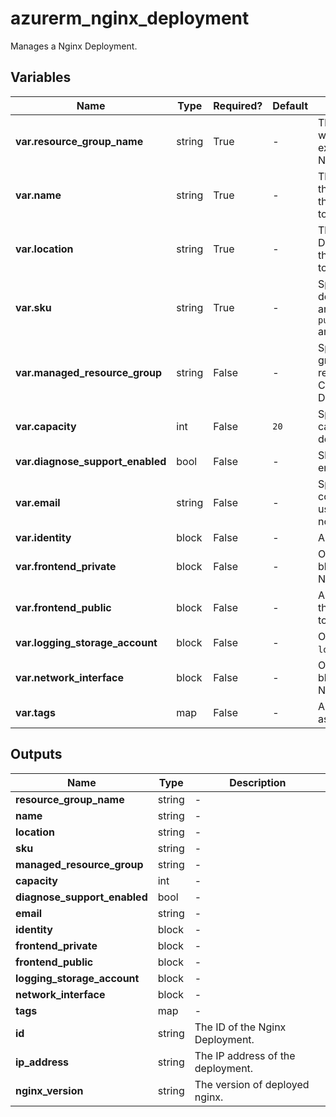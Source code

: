 # azurerm_nginx_deployment

Manages a Nginx Deployment.

## Variables

| Name | Type | Required? |  Default  |  Description |
| ---- | ---- | --------- |  ----------- | ----------- |
| **var.resource_group_name** | string | True | -  |  The name of the Resource Group where the Nginx Deployment should exist. Changing this forces a new Nginx Deployment to be created. | 
| **var.name** | string | True | -  |  The name which should be used for this Nginx Deployment. Changing this forces a new Nginx Deployment to be created. | 
| **var.location** | string | True | -  |  The Azure Region where the Nginx Deployment should exist. Changing this forces a new Nginx Deployment to be created. | 
| **var.sku** | string | True | -  |  Specify the Name of Nginx deployment SKU. The possible value are `publicpreview_Monthly_gmz7xq9ge3py` and `standard_Monthly`. | 
| **var.managed_resource_group** | string | False | -  |  Specify the managed resource group to deploy VNet injection related network resources. Changing this forces a new Nginx Deployment to be created. | 
| **var.capacity** | int | False | `20`  |  Specify the number of NGINX capacity units for this NGINX deployment. Defaults to `20`. | 
| **var.diagnose_support_enabled** | bool | False | -  |  Should the diagnosis support be enabled? | 
| **var.email** | string | False | -  |  Specify the preferred support contact email address of the user used for sending alerts and notification. | 
| **var.identity** | block | False | -  |  An `identity` block. | 
| **var.frontend_private** | block | False | -  |  One or more `frontend_private` blocks. Changing this forces a new Nginx Deployment to be created. | 
| **var.frontend_public** | block | False | -  |  A `frontend_public` block. Changing this forces a new Nginx Deployment to be created. | 
| **var.logging_storage_account** | block | False | -  |  One or more `logging_storage_account` blocks. | 
| **var.network_interface** | block | False | -  |  One or more `network_interface` blocks. Changing this forces a new Nginx Deployment to be created. | 
| **var.tags** | map | False | -  |  A mapping of tags which should be assigned to the Nginx Deployment. | 



## Outputs

| Name | Type | Description |
| ---- | ---- | --------- | 
| **resource_group_name** | string  | - | 
| **name** | string  | - | 
| **location** | string  | - | 
| **sku** | string  | - | 
| **managed_resource_group** | string  | - | 
| **capacity** | int  | - | 
| **diagnose_support_enabled** | bool  | - | 
| **email** | string  | - | 
| **identity** | block  | - | 
| **frontend_private** | block  | - | 
| **frontend_public** | block  | - | 
| **logging_storage_account** | block  | - | 
| **network_interface** | block  | - | 
| **tags** | map  | - | 
| **id** | string  | The ID of the Nginx Deployment. | 
| **ip_address** | string  | The IP address of the deployment. | 
| **nginx_version** | string  | The version of deployed nginx. | 
